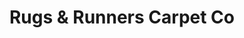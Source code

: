 ---
title: "Rugs & Runners Carpet Co"
url: /kirkcaldy/rugs-und-runners-carpet-co/
shop: Teppiche
---